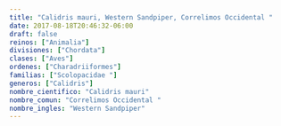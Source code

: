 ```yaml
---
title: "Calidris mauri, Western Sandpiper, Correlimos Occidental "
date: 2017-08-18T20:46:32-06:00
draft: false
reinos: ["Animalia"]
divisiones: ["Chordata"]
clases: ["Aves"]
ordenes: ["Charadriiformes"]
familias: ["Scolopacidae "]
generos: ["Calidris"]
nombre_cientifico: "Calidris mauri"
nombre_comun: "Correlimos Occidental "
nombre_ingles: "Western Sandpiper"
---
```

